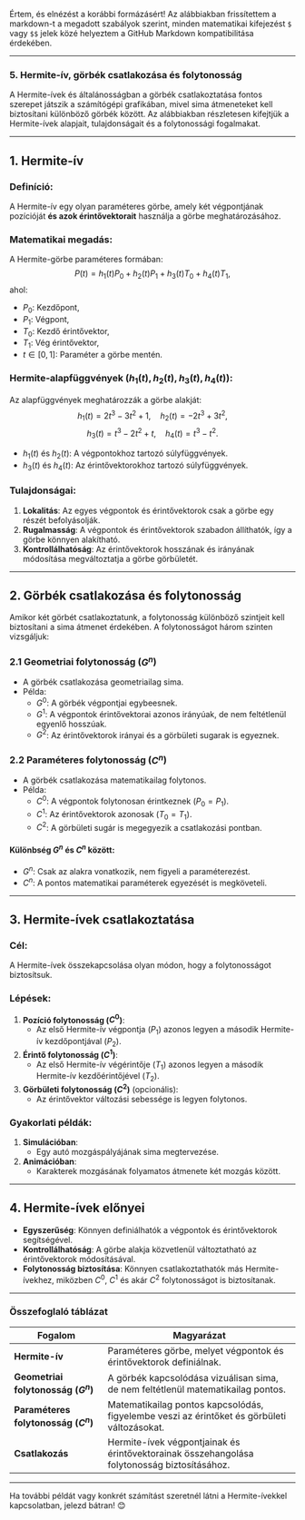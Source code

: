 Értem, és elnézést a korábbi formázásért! Az alábbiakban frissítettem a markdown-t a megadott szabályok szerint, minden matematikai kifejezést `$` vagy `$$` jelek közé helyeztem a GitHub Markdown kompatibilitása érdekében.

---

### **5. Hermite-ív, görbék csatlakozása és folytonosság**

A Hermite-ívek és általánosságban a görbék csatlakoztatása fontos szerepet játszik a számítógépi grafikában, mivel sima átmeneteket kell biztosítani különböző görbék között. Az alábbiakban részletesen kifejtjük a Hermite-ívek alapjait, tulajdonságait és a folytonossági fogalmakat.

---

## **1. Hermite-ív**

### **Definíció**:
A Hermite-ív egy olyan paraméteres görbe, amely két végpontjának pozícióját **és azok érintővektorait** használja a görbe meghatározásához.

### **Matematikai megadás**:
A Hermite-görbe paraméteres formában:
$$
P(t) = h_1(t)P_0 + h_2(t)P_1 + h_3(t)T_0 + h_4(t)T_1,
$$
ahol:
- $P_0$: Kezdőpont,
- $P_1$: Végpont,
- $T_0$: Kezdő érintővektor,
- $T_1$: Vég érintővektor,
- $t \in [0, 1]$: Paraméter a görbe mentén.

### **Hermite-alapfüggvények** ($h_1(t), h_2(t), h_3(t), h_4(t)$):
Az alapfüggvények meghatározzák a görbe alakját:
$$
h_1(t) = 2t^3 - 3t^2 + 1, \quad h_2(t) = -2t^3 + 3t^2,
$$
$$
h_3(t) = t^3 - 2t^2 + t, \quad h_4(t) = t^3 - t^2.
$$
- $h_1(t)$ és $h_2(t)$: A végpontokhoz tartozó súlyfüggvények.
- $h_3(t)$ és $h_4(t)$: Az érintővektorokhoz tartozó súlyfüggvények.

### **Tulajdonságai**:
1. **Lokalitás**: Az egyes végpontok és érintővektorok csak a görbe egy részét befolyásolják.
2. **Rugalmasság**: A végpontok és érintővektorok szabadon állíthatók, így a görbe könnyen alakítható.
3. **Kontrollálhatóság**: Az érintővektorok hosszának és irányának módosítása megváltoztatja a görbe görbületét.

---

## **2. Görbék csatlakozása és folytonosság**

Amikor két görbét csatlakoztatunk, a folytonosság különböző szintjeit kell biztosítani a sima átmenet érdekében. A folytonosságot három szinten vizsgáljuk:

### **2.1 Geometriai folytonosság ($G^n$)**
- A görbék csatlakozása geometriailag sima.
- Példa:
  - $G^0$: A görbék végpontjai egybeesnek.
  - $G^1$: A végpontok érintővektorai azonos irányúak, de nem feltétlenül egyenlő hosszúak.
  - $G^2$: Az érintővektorok irányai és a görbületi sugarak is egyeznek.

### **2.2 Paraméteres folytonosság ($C^n$)**
- A görbék csatlakozása matematikailag folytonos.
- Példa:
  - $C^0$: A végpontok folytonosan érintkeznek ($P_0 = P_1$).
  - $C^1$: Az érintővektorok azonosak ($T_0 = T_1$).
  - $C^2$: A görbületi sugár is megegyezik a csatlakozási pontban.

#### **Különbség $G^n$ és $C^n$ között**:
- $G^n$: Csak az alakra vonatkozik, nem figyeli a paraméterezést.
- $C^n$: A pontos matematikai paraméterek egyezését is megköveteli.

---

## **3. Hermite-ívek csatlakoztatása**

### **Cél**:
A Hermite-ívek összekapcsolása olyan módon, hogy a folytonosságot biztosítsuk.

### **Lépések**:
1. **Pozíció folytonosság ($C^0$)**:
   - Az első Hermite-ív végpontja ($P_1$) azonos legyen a második Hermite-ív kezdőpontjával ($P_2$).
2. **Érintő folytonosság ($C^1$)**:
   - Az első Hermite-ív végérintője ($T_1$) azonos legyen a második Hermite-ív kezdőérintőjével ($T_2$).
3. **Görbületi folytonosság ($C^2$)** (opcionális):
   - Az érintővektor változási sebessége is legyen folytonos.

### **Gyakorlati példák**:
1. **Simulációban**:
   - Egy autó mozgáspályájának sima megtervezése.
2. **Animációban**:
   - Karakterek mozgásának folyamatos átmenete két mozgás között.

---

## **4. Hermite-ívek előnyei**

- **Egyszerűség**: Könnyen definiálhatók a végpontok és érintővektorok segítségével.
- **Kontrollálhatóság**: A görbe alakja közvetlenül változtatható az érintővektorok módosításával.
- **Folytonosság biztosítása**: Könnyen csatlakoztathatók más Hermite-ívekhez, miközben $C^0$, $C^1$ és akár $C^2$ folytonosságot is biztosítanak.

---

### **Összefoglaló táblázat**

| **Fogalom**                     | **Magyarázat**                                                                                   |
|---------------------------------|-----------------------------------------------------------------------------------------------|
| **Hermite-ív**                  | Paraméteres görbe, melyet végpontok és érintővektorok definiálnak.                              |
| **Geometriai folytonosság ($G^n$)** | A görbék kapcsolódása vizuálisan sima, de nem feltétlenül matematikailag pontos.               |
| **Paraméteres folytonosság ($C^n$)** | Matematikailag pontos kapcsolódás, figyelembe veszi az érintőket és görbületi változásokat.   |
| **Csatlakozás**                 | Hermite-ívek végpontjainak és érintővektorainak összehangolása folytonosság biztosításához.     |

---

Ha további példát vagy konkrét számítást szeretnél látni a Hermite-ívekkel kapcsolatban, jelezd bátran! 😊